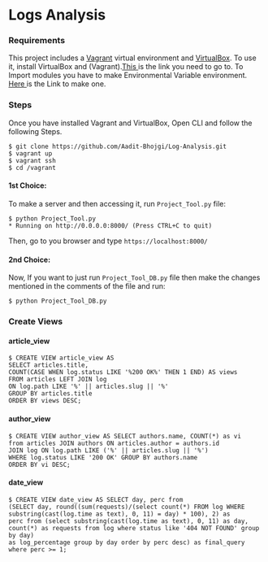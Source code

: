 # Logs Analysis

### Requirements

This project includes a [Vagrant](https://www.vagrantup.com/) virtual environment and [VirtualBox](https://www.virtualbox.org/). To use it, install VirtualBox and (Vagrant).<a href="https://www.vagrantup.com/downloads.html">This </a>is the link you need to go to.
To Import modules you have to make Environmental Variable environment. <a href="http://hanzratech.in/2015/01/16/setting-up-flask-in-ubuntu-14-04-in-virtual-environment.html">Here </a>is the Link to make one.

### Steps

Once you have installed Vagrant and VirtualBox, Open CLI and follow the following Steps.

```
$ git clone https://github.com/Aadit-Bhojgi/Log-Analysis.git
$ vagrant up
$ vagrant ssh
$ cd /vagrant
```
#### 1st Choice:
To make a server and then accessing it, run `Project_Tool.py` file:
```
$ python Project_Tool.py
* Running on http://0.0.0.0:8000/ (Press CTRL+C to quit)
```
Then, go to you browser and type `https://localhost:8000/`

#### 2nd Choice:
Now, If you want to just run `Project_Tool_DB.py` file then make the changes mentioned 
in the comments of the file and run:
```
$ python Project_Tool_DB.py
```

### Create Views

#### article_view

```
$ CREATE VIEW article_view AS
SELECT articles.title, 
COUNT(CASE WHEN log.status LIKE '%200 OK%' THEN 1 END) AS views
FROM articles LEFT JOIN log
ON log.path LIKE '%' || articles.slug || '%'
GROUP BY articles.title
ORDER BY views DESC;
```

#### author_view

```
$ CREATE VIEW author_view AS SELECT authors.name, COUNT(*) as vi 
from articles JOIN authors ON articles.author = authors.id 
JOIN log ON log.path LIKE ('%' || articles.slug || '%') 
WHERE log.status LIKE '200 OK' GROUP BY authors.name 
ORDER BY vi DESC;
```

#### date_view

```
$ CREATE VIEW date_view AS SELECT day, perc from 
(SELECT day, round((sum(requests)/(select count(*) FROM log WHERE
substring(cast(log.time as text), 0, 11) = day) * 100), 2) as
perc from (select substring(cast(log.time as text), 0, 11) as day, 
count(*) as requests from log where status like '404 NOT FOUND' group by day)
as log_percentage group by day order by perc desc) as final_query
where perc >= 1;
```

